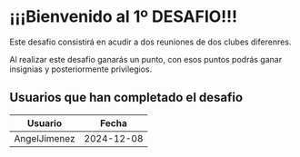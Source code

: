# ¡¡¡Bienvenido al 1º DESAFIO!!!

Este desafio consistirá en acudir a dos reuniones de dos clubes diferenres.


Al realizar este desafio ganarás un punto, con esos puntos podrás ganar insignias y posteriormente privilegios.



## Usuarios que han completado el desafio

| Usuario               | Fecha        |
|-----------------------|--------------|
| AngelJimenez          | 2024-12-08   |
